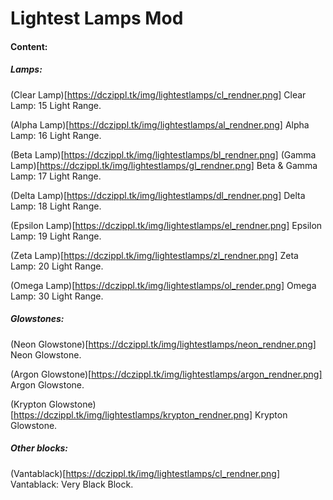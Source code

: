 Lightest Lamps Mod
==================

#### Content:

##### Lamps:

(Clear Lamp)[https://dczippl.tk/img/lightestlamps/cl_rendner.png] Clear Lamp: 15 Light Range.

(Alpha Lamp)[https://dczippl.tk/img/lightestlamps/al_rendner.png] Alpha Lamp: 16 Light Range.

(Beta Lamp)[https://dczippl.tk/img/lightestlamps/bl_rendner.png] (Gamma Lamp)[https://dczippl.tk/img/lightestlamps/gl_rendner.png] Beta & Gamma Lamp: 17 Light Range.

(Delta Lamp)[https://dczippl.tk/img/lightestlamps/dl_rendner.png] Delta Lamp: 18 Light Range.

(Epsilon Lamp)[https://dczippl.tk/img/lightestlamps/el_rendner.png] Epsilon Lamp: 19 Light Range.

(Zeta Lamp)[https://dczippl.tk/img/lightestlamps/zl_rendner.png] Zeta Lamp: 20 Light Range.

(Omega Lamp)[https://dczippl.tk/img/lightestlamps/ol_render.png] Omega Lamp: 30 Light Range.

 

##### Glowstones:

(Neon Glowstone)[https://dczippl.tk/img/lightestlamps/neon_rendner.png] Neon Glowstone.

(Argon Glowstone)[https://dczippl.tk/img/lightestlamps/argon_rendner.png] Argon Glowstone.

(Krypton Glowstone)[https://dczippl.tk/img/lightestlamps/krypton_rendner.png] Krypton Glowstone.

 

##### Other blocks:

(Vantablack)[https://dczippl.tk/img/lightestlamps/cl_rendner.png] Vantablack: Very Black Block.